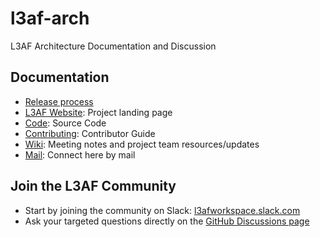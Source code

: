 # l3af-arch

L3AF Architecture Documentation and Discussion

## Documentation

- [Release process](https://github.com/l3af-project/governance/blob/main/docs/RELEASE_PROCESS.md)
- [L3AF Website](https://l3af.io/): Project landing page
- [Code](https://github.com/l3af-project): Source Code
- [Contributing](https://github.com/l3af-project/l3afd/blob/main/docs/CONTRIBUTING.md): Contributor Guide
- [Wiki](https://wiki.lfnetworking.org/x/8AADAw): Meeting notes and project team resources/updates
- [Mail](https://github.com/l3af-project/l3af-arch/pull/main@lists.l3af.io): Connect here by mail

## Join the L3AF Community
- Start by joining the community on Slack: [l3afworkspace.slack.com](https://join.slack.com/t/l3afworkspace/shared_invite/zt-1pkpgk0sy-HW8rQuzLZrQkNO7G3pTT6A)
- Ask your targeted questions directly on the [GitHub Discussions page](https://github.com/l3af-project/l3af-arch/discussions)

